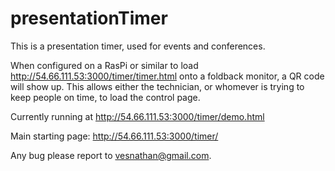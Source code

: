 # presentationTimer

This is a presentation timer, used for events and conferences. 

When configured on a RasPi or similar to load http://54.66.111.53:3000/timer/timer.html onto a foldback monitor, a QR code will show up. 
This allows either the technician, or whomever is trying to keep people on time, to load the control page.

Currently running at http://54.66.111.53:3000/timer/demo.html

Main starting page: http://54.66.111.53:3000/timer/

Any bug please report to vesnathan@gmail.com.


